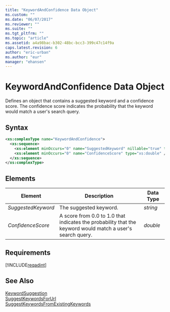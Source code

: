 ```yaml
---
title: "KeywordAndConfidence Data Object"
ms.custom: ""
ms.date: "06/07/2017"
ms.reviewer: ""
ms.suite: ""
ms.tgt_pltfrm: ""
ms.topic: "article"
ms.assetid: a4a98bac-b302-48bc-bcc3-399c47c14f9a
caps.latest.revision: 6
author: "eric-urban"
ms.author: "eur"
manager: "ehansen"
---
```

# KeywordAndConfidence Data Object
Defines an object that contains a suggested keyword and a confidence score. The confidence score indicates the probability that the keyword would match a user's search query.

## Syntax

```xml
<xs:complexType name="KeywordAndConfidence">
  <xs:sequence>
    <xs:element minOccurs="0" name="SuggestedKeyword" nillable="true" type="xs:string" />
    <xs:element minOccurs="0" name="ConfidenceScore" type="xs:double" />
  </xs:sequence>
</xs:complexType>
```

## <a name="Elements"></a>Elements

|Element|Description|Data Type|
|-----------|---------------|-------------|
|*SuggestedKeyword*|The suggested keyword.|*string*|
|*ConfidenceScore*|A score from 0.0 to 1.0 that indicates the probability that the keyword would match a user's search query.|*double*|

## Requirements
[!INCLUDE[reqadint](../adinsight-api/includes/reqadint.md)]
## See Also
[KeywordSuggestion](../adinsight-api/keywordsuggestion-data-object.md)  
[SuggestKeywordsForUrl](../adinsight-api/suggestkeywordsforurl-service-operation.md)  
[SuggestKeywordsFromExistingKeywords](../adinsight-api/suggestkeywordsfromexistingkeywords-service-operation.md)  

